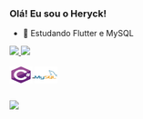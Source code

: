 ### Olá! Eu sou o Heryck!

- 🌱 Estudando Flutter e MySQL

 <div>
  <a href="https://github.com/HeryckPeres">
  <img height="150em"  src="https://github-readme-stats.vercel.app/api?username=heryckperes&show_icons=true&theme=dracula&include_all_commits=true&count_private=true"/>
  <img height="150em" src="https://github-readme-stats.vercel.app/api/top-langs/?username=heryckperes&layout=compact&langs_count=7&theme=dracula"/>
</div>
  <div style="display: inline_block"><br> 
  <img align="center" alt="hery-Csharp" height="30" width="40" src="https://raw.githubusercontent.com/devicons/devicon/master/icons/csharp/csharp-original.svg">
   <img align="center" alt="hery-Csharp" height="30" width="40" src="https://raw.githubusercontent.com/devicons/devicon/00f02ef57fb7601fd1ddcc2fe6fe670fef3ae3e4/icons/mysql/mysql-original-wordmark.svg">
</div>

  ##
  
<div> 
  <a href="https://www.linkedin.com/in/" target="_blank"><img src="https://img.shields.io/badge/-LinkedIn-%230077B5?style=for-the-badge&logo=linkedin&logoColor=white" target="_blank"></a> 
</div>

